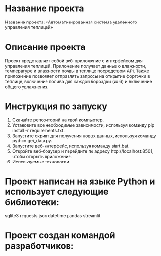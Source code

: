 # Название проекта
Название проекта: «Автоматизированная система удаленного управления теплицей»

# Описание проекта
Проект представляет собой веб-приложение с интерфейсом для управления теплицей. Приложение получает данные о влажности, температуре и влажности почвы в теплице посредством API. Также приложение позволяет отправлять запросы на открытие форточки в теплице, включение полива для каждой бороздки (их 6) и включение общего увлажнения.

# Инструкция по запуску
1. Скачайте репозиторий на свой компьютер.
2. Установите все необходимые зависимости, используя команду pip install -r requirements.txt.
3. Запустите скрипт для получения новых данных, используя команду python get_data.py.
4. Запустите веб-интерфейс, используя команду start.bat.
5. Откройте веб-браузер и перейдите по адресу http://localhost:8501, чтобы открыть приложение.
6. Используемые технологии

# Проект написан на языке Python и использует следующие библиотеки:
sqlite3
requests
json
datetime
pandas
streamlit

# Проект создан командой разработчиков:
